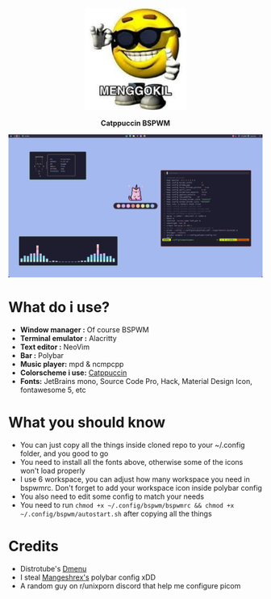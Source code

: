 <p align="center">
  <img width="40%" src="assets/menggokil.png" />
</p>

<p align="center">
  <b> Catppuccin BSPWM </b>
</p>

![ss](assets/1.png)

# What do i use?

- **Window manager :** Of course BSPWM
- **Terminal emulator :** Alacritty
- **Text editor :** NeoVim
- **Bar :** Polybar
- **Music player:** mpd & ncmpcpp
- **Colorscheme i use:** [Catppuccin](https://github.com/catppuccin/catppuccin)
- **Fonts:** JetBrains mono, Source Code Pro, Hack, Material Design Icon, fontawesome 5, etc


# What you should know

- You can just copy all the things inside cloned repo to your ~/.config folder, and you good to go
- You need to install all the fonts above, otherwise some of the icons won't load properly
- I use 6 workspace, you can adjust how many workspace you need in bspwmrc. Don't forget to add your workspace icon inside polybar config
- You also need to edit some config to match your needs
- You need to run ```chmod +x ~/.config/bspwm/bspwmrc && chmod +x ~/.config/bspwm/autostart.sh``` after copying all the things

# Credits

- Distrotube's [Dmenu](https://gitlab.com/dwt1/dmenu-distrotube)
- I steal [Mangeshrex's](https://github.com/mangeshrex) polybar config xDD
- A random guy on r/unixporn discord that help me configure picom



